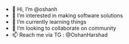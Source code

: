 - 👋 Hi, I’m @oshanh
- 👀 I’m interested in making software solutions
- 🌱 I’m currently learning things
- 💞️ I’m looking to collaborate on community
- 📫 Reach me via TG : @OshanHarshad

<!---
oshanh/oshanh is a ✨ special ✨ repository because its `README.md` (this file) appears on your GitHub profile.
You can click the Preview link to take a look at your changes.
--->
